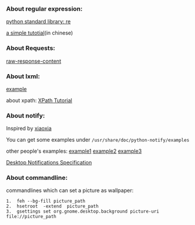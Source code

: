 
### About regular expression:

[python standard library: re][1]

[a simple tutotial][10](in chinese)

### About Requests:

[raw-response-content][2]

### About lxml:

[example][8]

about xpath: [XPath Tutorial][9]

### About notify:

Inspired by [xiaoxia][3]

You can get some examples under `/usr/share/doc/python-notify/examples`

other people's examples: [example1][4] [example2][5] [example3][6]

[Desktop Notifications Specification][7]

### About commandline:

commandlines which can set a picture as wallpaper:

    1.  feh --bg-fill picture_path
    2.  hsetroot  -extend  picture_path
    3.  gsettings set org.gnome.desktop.background picture-uri file://picture_path


[1]: https://docs.python.org/2/library/re.html
[2]: http://docs.python-requests.org/en/latest/user/quickstart/#raw-response-content
[3]: http://xiaoxia.org/2011/07/19/save-network-flow-scheme-and-networkmonitor-tips-applet/
[4]: http://stackp.online.fr/?p=40
[5]: https://julien.danjou.info/blog/2011/python-notify-with-gtk-stock-icon
[6]: http://dcy.is-programmer.com/posts/8844.html
[7]: http://www.galago-project.org/specs/notification/0.9/index.html
[8]: http://docs.python-guide.org/en/latest/scenarios/scrape/#lxml-and-requests
[9]: [http://www.w3schools.com/xpath/default.asp
[10]: http://deerchao.net/tutorials/regex/regex.htm